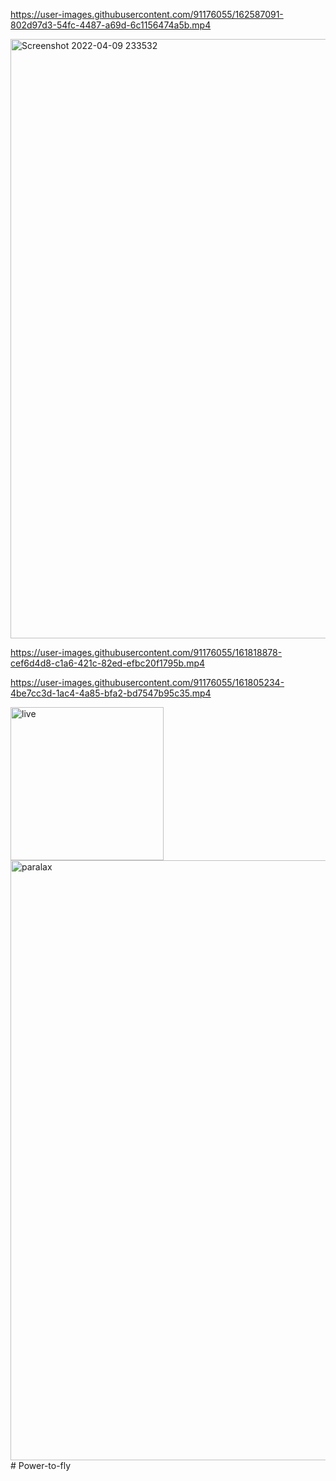 

https://user-images.githubusercontent.com/91176055/162587091-802d97d3-54fc-4487-a69d-6c1156474a5b.mp4

<img width="959" alt="Screenshot 2022-04-09 233532" src="https://user-images.githubusercontent.com/91176055/162586301-d183e3fb-d0fb-48db-b247-5ef016cb10ae.png">


https://user-images.githubusercontent.com/91176055/161818878-cef6d4d8-c1a6-421c-82ed-efbc20f1795b.mp4



https://user-images.githubusercontent.com/91176055/161805234-4be7cc3d-1ac4-4a85-bfa2-bd7547b95c35.mp4

<img width="245" alt="live" src="https://user-images.githubusercontent.com/91176055/161411201-65d93616-9dd5-44e6-acad-cce39bbf7270.png">
<img width="960" alt="paralax" src="https://user-images.githubusercontent.com/91176055/161395454-32c5d558-b275-49e8-a66c-c9dbf9d07c8a.png">
# Power-to-fly
